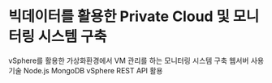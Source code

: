 # 빅데이터를 활용한 Private Cloud 및 모니터링 시스템 구축

vSphere를 활용한 가상화환경에서 VM 관리를 하는 모니터링 시스템 구축 웹서버
사용기술
Node.js
MongoDB
vSphere REST API 활용
